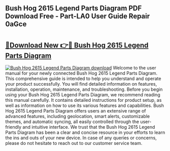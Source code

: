 ## Bush Hog 2615 Legend Parts Diagram PDF Download Free - Part-LA0 User Guide Repair 0aGce

# <h2><a href="http://dfmvfu.blite.top/?on=Bush+Hog+2615+Legend+Parts+Diagram">🔗Download New 👉🔴 Bush Hog 2615 Legend Parts Diagram</a></h2>

[![Bush Hog 2615 Legend Parts Diagram download](https://i.imgur.com/lujVjoI.png)](http://dfmvfu.blite.top/?on=Bush+Hog+2615+Legend+Parts+Diagram)
Welcome to the user manual for your newly connected Bush Hog 2615 Legend Parts Diagram. This comprehensive guide is intended to help you understand and operate your product successfully. You will find detailed information on features, installation, operation, maintenance, and troubleshooting. Before you begin using your Bush Hog 2615 Legend Parts Diagram, we recommend reading this manual carefully. It contains detailed instructions for product setup, as well as information on how to use its various features and capabilities. Bush Hog 2615 Legend Parts Diagram offers users an extensive range of advanced features, including geolocation, smart alerts, customizable themes, and automatic syncing, all easily controlled through the user-friendly and intuitive interface. We trust that the Bush Hog 2615 Legend Parts Diagram has been a clear and concise resource in your efforts to learn the ins and outs of your new device. In case of any queries or concerns, please do not hesitate to reach out to our customer service team.
